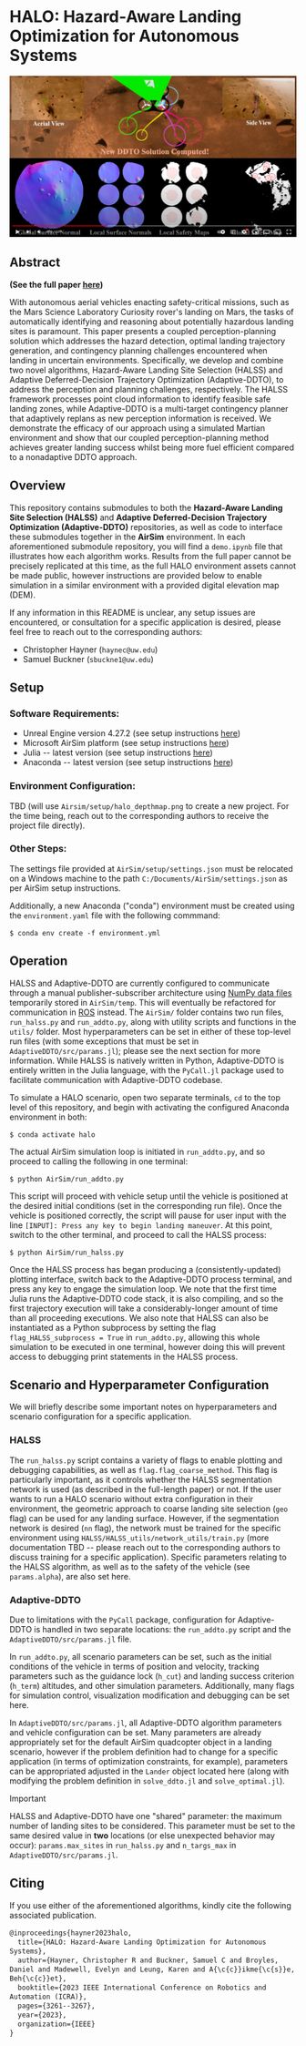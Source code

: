 # HALO: Hazard-Aware Landing Optimization for Autonomous Systems

[![HALO: Hazard Aware Landing Optimization for Autonomous Systems (ICRA 2023)](media/youtube_snapshot.png)](https://www.youtube.com/watch?v=KqCXGDTntDU&ab_channel=AutonomousControlLaboratory "HALO: Hazard Aware Landing Optimization for Autonomous Systems (ICRA 2023)")

## Abstract
**(See the full paper [here](https://ieeexplore.ieee.org/document/10160655))**

With autonomous aerial vehicles enacting safety-critical missions, such as the Mars Science Laboratory Curiosity rover's landing on Mars, the tasks of automatically identifying and reasoning about potentially hazardous landing sites is paramount. This paper presents a coupled perception-planning solution which addresses the hazard detection, optimal landing trajectory generation, and contingency planning challenges encountered when landing in uncertain environments. Specifically, we develop and combine two novel algorithms, Hazard-Aware Landing Site Selection (HALSS) and Adaptive Deferred-Decision Trajectory Optimization (Adaptive-DDTO), to address the perception and planning challenges, respectively. The HALSS framework processes point cloud information to identify feasible safe landing zones, while Adaptive-DDTO is a multi-target contingency planner that adaptively replans as new perception information is received. We demonstrate the efficacy of our approach using a simulated Martian environment and show that our coupled perception-planning method achieves greater landing success whilst being more fuel efficient compared to a nonadaptive DDTO approach.

## Overview
This repository contains submodules to both the **Hazard-Aware Landing Site Selection (HALSS)** and **Adaptive Deferred-Decision Trajectory Optimization (Adaptive-DDTO)** repositories, as well as code to interface these submodules together in the **AirSim** environment. In each aforementioned submodule repository, you will find a `demo.ipynb` file that illustrates how each algorithm works. Results from the full paper cannot be precisely replicated at this time, as the full HALO environment assets cannot be made public, however instructions are provided below to enable simulation in a similar environment with a provided digital elevation map (DEM).

If any information in this README is unclear, any setup issues are encountered, or consultation for a specific application is desired, please feel free to reach out to the corresponding authors:
* Christopher Hayner (`haynec@uw.edu`)
* Samuel Buckner (`sbuckne1@uw.edu`)

## Setup

### Software Requirements:
* Unreal Engine version 4.27.2 (see setup instructions [here](https://www.unrealengine.com/en-US/free-download/game-development-engine?utm_source=GoogleSearch&utm_medium=Performance&utm_campaign=20121040491&utm_id=150460841753&utm_term=video%20game%20engines&utm_content=669868333880))
* Microsoft AirSim platform (see setup instructions [here](https://microsoft.github.io/AirSim/))
* Julia -- latest version (see setup instructions [here](https://julialang.org/downloads/))
* Anaconda -- latest version (see setup instructions [here](https://www.anaconda.com/download))

### Environment Configuration:
TBD (will use `Airsim/setup/halo_depthmap.png` to create a new project. For the time being, reach out to the corresponding authors to receive the project file directly).

### Other Steps:
The settings file provided at `AirSim/setup/settings.json` must be relocated on a Windows machine to the path `C:/Documents/AirSim/settings.json` as per AirSim setup instructions. 

Additionally, a new Anaconda ("conda") environment must be created using the `environment.yaml` file with the following commmand:
```
$ conda env create -f environment.yml
```

## Operation
HALSS and Adaptive-DDTO are currently configured to communicate through a manual publisher-subscriber architecture using [NumPy data files](https://numpy.org/devdocs/user/how-to-io.html) temporarily stored in `AirSim/temp`. This will eventually be refactored for communication in [ROS](https://www.ros.org/) instead. The `AirSim/` folder contains two run files, `run_halss.py` and `run_addto.py`, along with utility scripts and functions in the `utils/` folder. Most hyperparameters can be set in either of these top-level run files (with some exceptions that must be set in `AdaptiveDDTO/src/params.jl`); please see the next section for more information. While HALSS is natively written in Python, Adaptive-DDTO is entirely written in the Julia language, with the `PyCall.jl` package used to facilitate communication with Adaptive-DDTO codebase.

To simulate a HALO scenario, open two separate terminals, `cd` to the top level of this repository, and begin with activating the configured Anaconda environment in both:
```
$ conda activate halo
```

The actual AirSim simulation loop is initiated in `run_addto.py`, and so proceed to calling the following in one terminal:
```
$ python AirSim/run_addto.py
```

This script will proceed with vehicle setup until the vehicle is positioned at the desired initial conditions (set in the corresponding run file). Once the vehicle is positioned correctly, the script will pause for user input with the line `[INPUT]: Press any key to begin landing maneuver`. At this point, switch to the other terminal, and proceed to call the HALSS process:
```
$ python AirSim/run_halss.py
```

Once the HALSS process has began producing a (consistently-updated) plotting interface, switch back to the Adaptive-DDTO process terminal, and press any key to engage the simulation loop. We note that the first time Julia runs the Adaptive-DDTO code stack, it is also compiling, and so the first trajectory execution will take a considerably-longer amount of time than all proceeding executions. We also note that HALSS can also be instantiated as a Python subprocess by setting the flag `flag_HALSS_subprocess = True` in `run_addto.py`, allowing this whole simulation to be executed in one terminal, however doing this will prevent access to debugging print statements in the HALSS process.

## Scenario and Hyperparameter Configuration
We will briefly describe some important notes on hyperparameters and scenario configuration for a specific application.

### HALSS
The `run_halss.py` script contains a variety of flags to enable plotting and debugging capabilities, as well as `flag.flag_coarse_method`. This flag is particularly important, as it controls whether the HALSS segmentation network is used (as described in the full-length paper) or not. If the user wants to run a HALO scenario without extra configuration in their environment, the geometric approach to coarse landing site selection (`geo` flag) can be used for any landing surface. However, if the segmentation network is desired (`nn` flag), the network must be trained for the specific environment using `HALSS/HALSS_utils/network_utils/train.py` (more documentation TBD -- please reach out to the corresponding authors to discuss training for a specific application). Specific parameters relating to the HALSS algorithm, as well as to the safety of the vehicle (see `params.alpha`), are also set here.

### Adaptive-DDTO
Due to limitations with the `PyCall` package, configuration for Adaptive-DDTO is handled in two separate locations: the `run_addto.py` script and the `AdaptiveDDTO/src/params.jl` file.

In `run_addto.py`, all scenario parameters can be set, such as the initial conditions of the vehicle in terms of position and velocity, tracking parameters such as the guidance lock (`h_cut`) and landing success criterion (`h_term`) altitudes, and other simulation parameters. Additionally, many flags for simulation control, visualization modification and debugging can be set here.

In `AdaptiveDDTO/src/params.jl`, all Adaptive-DDTO algorithm parameters and vehicle configuration can be set. Many parameters are already appropriately set for the default AirSim quadcopter object in a landing scenario, however if the problem definition had to change for a specific application (in terms of optimization constraints, for example), parameters can be appropriated adjusted in the `Lander` object located here (along with modifying the problem definition in `solve_ddto.jl` and `solve_optimal.jl`).

> [!IMPORTANT]  
> HALSS and Adaptive-DDTO have one "shared" parameter: the maximum number of landing sites to be considered. This parameter must be set to the same desired value in **two** locations (or else unexpected behavior may occur): `params.max_sites` in `run_halss.py` and `n_targs_max` in `AdaptiveDDTO/src/params.jl`.

## Citing
If you use either of the aforementioned algorithms, kindly cite the following associated publication.
```
@inproceedings{hayner2023halo,
  title={HALO: Hazard-Aware Landing Optimization for Autonomous Systems},
  author={Hayner, Christopher R and Buckner, Samuel C and Broyles, Daniel and Madewell, Evelyn and Leung, Karen and A{\c{c}}ikme{\c{s}}e, Beh{\c{c}}et},
  booktitle={2023 IEEE International Conference on Robotics and Automation (ICRA)},
  pages={3261--3267},
  year={2023},
  organization={IEEE}
}
```
